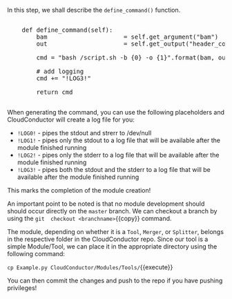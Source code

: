 In this step, we shall describe the `define_command()` function.

<pre class="file" data-filename="Example.py" data-target="append">

	def define_command(self):
		bam 					= self.get_argument("bam")
		out 					= self.get_output("header_count")

		cmd = "bash /script.sh -b {0} -o {1}".format(bam, out)

		# add logging
		cmd += "!LOG3!"

		return cmd

</pre>

When generating the command, you can use the following placeholders and CloudConductor will create a log file for you:

* `!LOG0!` - pipes the stdout and strerr to /dev/null
* `!LOG1!` - pipes only the stdout to a log file that will be available after the module finished running
* `!LOG2!` - pipes only the stderr to a log file that will be available after the module finished running
* `!LOG3!` - pipes both the stdout and the stderr to a log file that will be available after the module finished running

This marks the completion of the module creation!

An important point to be noted is that no module development should should occur directly on the `master` branch. We can checkout a branch by using the `git  checkout <branchname>`{{copy}} command.

The module, depending on whether it is a `Tool`, `Merger`, or `Splitter`, belongs in the respective folder in the CloudConductor repo. Since our tool is a simple Module/Tool, we can place it in the appropriate directory using the following command:

`cp Example.py CloudConductor/Modules/Tools/`{{execute}}

You can then commit the changes and push to the repo if you have pushing privileges!